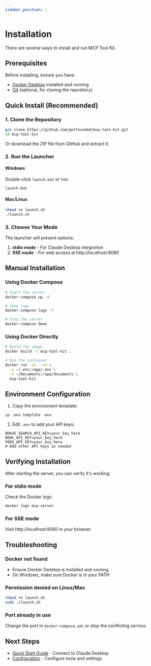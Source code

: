 ```yaml
---
sidebar_position: 1
---
```


# Installation

There are several ways to install and run MCP Tool Kit.

## Prerequisites

Before installing, ensure you have:
- [Docker Desktop](https://www.docker.com/products/docker-desktop/) installed and running
- [Git](https://git-scm.com/downloads) (optional, for cloning the repository)

## Quick Install (Recommended)

### 1. Clone the Repository

```bash
git clone https://github.com/getfounded/mcp-tool-kit.git
cd mcp-tool-kit
```

Or download the ZIP file from GitHub and extract it.

### 2. Run the Launcher

#### Windows
Double-click `launch.bat` or run:
```cmd
launch.bat
```

#### Mac/Linux
```bash
chmod +x launch.sh
./launch.sh
```

### 3. Choose Your Mode

The launcher will present options:
1. **stdio mode** - For Claude Desktop integration
2. **SSE mode** - For web access at http://localhost:8080

## Manual Installation

### Using Docker Compose

```bash
# Start the server
docker-compose up -d

# View logs
docker-compose logs -f

# Stop the server
docker-compose down
```

### Using Docker Directly

```bash
# Build the image
docker build -t mcp-tool-kit .

# Run the container
docker run -it --rm \
  -v ~/.env:/app/.env \
  -v ~/Documents:/app/documents \
  mcp-tool-kit
```

## Environment Configuration

1. Copy the environment template:
```bash
cp .env.template .env
```

2. Edit `.env` to add your API keys:
```env
BRAVE_SEARCH_API_KEY=your_key_here
NEWS_API_KEY=your_key_here
FRED_API_KEY=your_key_here
# Add other API keys as needed
```

## Verifying Installation

After starting the server, you can verify it's working:

### For stdio mode
Check the Docker logs:
```bash
docker logs mcp-server
```

### For SSE mode
Visit http://localhost:8080 in your browser.

## Troubleshooting

### Docker not found
- Ensure Docker Desktop is installed and running
- On Windows, make sure Docker is in your PATH

### Permission denied on Linux/Mac
```bash
chmod +x launch.sh
sudo ./launch.sh
```

### Port already in use
Change the port in `docker-compose.yml` or stop the conflicting service.

## Next Steps

- [Quick Start Guide](quick-start) - Connect to Claude Desktop
- [Configuration](configuration) - Configure tools and settings